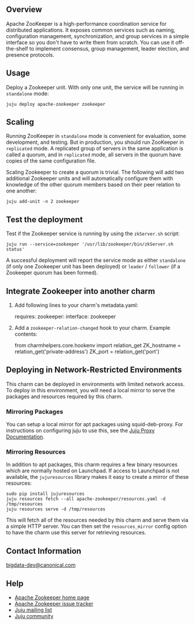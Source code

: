## Overview
Apache ZooKeeper is a high-performance coordination service for distributed
applications. It exposes common services such as naming, configuration
management, synchronization, and group services in a simple interface so you
don't have to write them from scratch. You can use it off-the-shelf to
implement consensus, group management, leader election, and presence protocols.


## Usage
Deploy a Zookeeper unit. With only one unit, the service will be running in
`standalone` mode:

    juju deploy apache-zookeeper zookeeper


## Scaling
Running ZooKeeper in `standalone` mode is convenient for evaluation, some
development, and testing. But in production, you should run ZooKeeper in
`replicated` mode. A replicated group of servers in the same application is
called a quorum, and in `replicated` mode, all servers in the quorum have
copies of the same configuration file.

Scaling Zookeeper to create a quorum is trivial. The following will add two
additional Zookeeper units and will automatically configure them with knowledge
of the other quorum members based on their peer relation to one another:

    juju add-unit -n 2 zookeeper


## Test the deployment
Test if the Zookeeper service is running by using the `zkServer.sh` script:

    juju run --service=zookeeper '/usr/lib/zookeeper/bin/zkServer.sh status'

A successful deployment will report the service mode as either `standalone`
(if only one Zookeeper unit has been deployed) or `leader` / `follower` (if
a Zookeeper quorum has been formed).


## Integrate Zookeeper into another charm
1) Add following lines to your charm's metadata.yaml:

    requires:
      zookeeper:
         interface: zookeeper

2) Add a `zookeeper-relation-changed` hook to your charm. Example contents:

    from charmhelpers.core.hookenv import relation_get
    ZK_hostname = relation_get('private-address')
    ZK_port = relation_get('port')


## Deploying in Network-Restricted Environments
This charm can be deployed in environments with limited network access. To
deploy in this environment, you will need a local mirror to serve the packages
and resources required by this charm.

### Mirroring Packages
You can setup a local mirror for apt packages using squid-deb-proxy.
For instructions on configuring juju to use this, see the
[Juju Proxy Documentation](https://juju.ubuntu.com/docs/howto-proxies.html).

### Mirroring Resources
In addition to apt packages, this charm requires a few binary resources
which are normally hosted on Launchpad. If access to Launchpad is not
available, the `jujuresources` library makes it easy to create a mirror
of these resources:

    sudo pip install jujuresources
    juju resources fetch --all apache-zookeeper/resources.yaml -d /tmp/resources
    juju resources serve -d /tmp/resources

This will fetch all of the resources needed by this charm and serve them via a
simple HTTP server. You can then set the `resources_mirror` config option to
have the charm use this server for retrieving resources.


## Contact Information
[bigdata-dev@canonical.com](mailto:bigdata-dev@canonical.com)


## Help
- [Apache Zookeeper home page](https://zookeeper.apache.org/)
- [Apache Zookeeper issue tracker](https://issues.apache.org/jira/browse/ZOOKEEPER)
- [Juju mailing list](https://lists.ubuntu.com/mailman/listinfo/juju)
- [Juju community](https://jujucharms.com/community)
